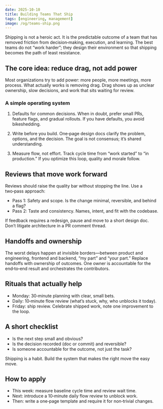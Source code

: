 ```yaml
---
date: 2025-10-10
title: Building Teams That Ship
tags: [engineering, management]
image: /og/teams-ship.png
---
```


Shipping is not a heroic act. It is the predictable outcome of a team that has removed friction from decision‑making, execution, and learning. The best teams do not “work harder”; they design their environment so that shipping becomes the path of least resistance.

## The core idea: reduce drag, not add power
Most organizations try to add power: more people, more meetings, more process. What actually works is removing drag. Drag shows up as unclear ownership, slow decisions, and work that sits waiting for review.

### A simple operating system
1) Defaults for common decisions. When in doubt, prefer small PRs, feature flags, and gradual rollouts. If you have defaults, you avoid bikeshedding.

2) Write before you build. One‑page design docs clarify the problem, options, and the decision. The goal is not consensus; it’s shared understanding.

3) Measure flow, not effort. Track cycle time from “work started” to “in production.” If you optimize this loop, quality and morale follow.

## Reviews that move work forward
Reviews should raise the quality bar without stopping the line. Use a two‑pass approach:

- Pass 1: Safety and scope. Is the change minimal, reversible, and behind a flag?
- Pass 2: Taste and consistency. Names, intent, and fit with the codebase.

If feedback requires a redesign, pause and move to a short design doc. Don’t litigate architecture in a PR comment thread.

## Handoffs and ownership
The worst delays happen at invisible borders—between product and engineering, frontend and backend, “my part” and “your part.” Replace handoffs with ownership of outcomes. One owner is accountable for the end‑to‑end result and orchestrates the contributors.

## Rituals that actually help
- Monday: 30‑minute planning with clear, small bets.
- Daily: 10‑minute flow review (what’s stuck, why, who unblocks it today).
- Friday: ship review. Celebrate shipped work, note one improvement to the loop.

## A short checklist
- Is the next step small and obvious?
- Is the decision recorded (doc or commit) and reversible?
- Is someone accountable for the outcome, not just the task?

Shipping is a habit. Build the system that makes the right move the easy move.

## How to apply
- This week: measure baseline cycle time and review wait time.
- Next: introduce a 10‑minute daily flow review to unblock work.
- Then: write a one‑page template and require it for non‑trivial changes.



